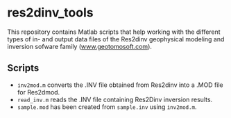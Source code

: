 # res2dinv_tools

This repository contains Matlab scripts that help working with the different types of in- and output data files of the Res2dinv geophysical modeling and inversion sofware family (www.geotomosoft.com).

## Scripts

- `inv2mod.m` converts the .INV file obtained from Res2dinv into a .MOD file for Res2dmod.
- `read_inv.m` reads the .INV file containing Res2Dinv inversion results.
- `sample.mod` has been created from `sample.inv` using `inv2mod.m`.
